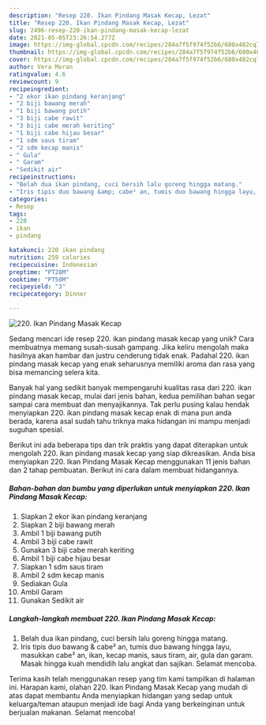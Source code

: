 ```yaml
---
description: "Resep 220. Ikan Pindang Masak Kecap, Lezat"
title: "Resep 220. Ikan Pindang Masak Kecap, Lezat"
slug: 2496-resep-220-ikan-pindang-masak-kecap-lezat
date: 2021-05-05T23:26:54.277Z
image: https://img-global.cpcdn.com/recipes/284a7f5f974f52b6/680x482cq70/220-ikan-pindang-masak-kecap-foto-resep-utama.jpg
thumbnail: https://img-global.cpcdn.com/recipes/284a7f5f974f52b6/680x482cq70/220-ikan-pindang-masak-kecap-foto-resep-utama.jpg
cover: https://img-global.cpcdn.com/recipes/284a7f5f974f52b6/680x482cq70/220-ikan-pindang-masak-kecap-foto-resep-utama.jpg
author: Vera Moran
ratingvalue: 4.6
reviewcount: 9
recipeingredient:
- "2 ekor ikan pindang keranjang"
- "2 biji bawang merah"
- "1 biji bawang putih"
- "3 biji cabe rawit"
- "3 biji cabe merah keriting"
- "1 biji cabe hijau besar"
- "1 sdm saus tiram"
- "2 sdm kecap manis"
- " Gula"
- " Garam"
- "Sedikit air"
recipeinstructions:
- "Belah dua ikan pindang, cuci bersih lalu goreng hingga matang."
- "Iris tipis duo bawang &amp; cabe² an, tumis duo bawang hingga layu, masukkan cabe² an, ikan, kecap manis, saus tiram, air, gula dan garam. Masak hingga kuah mendidih lalu angkat dan sajikan. Selamat mencoba."
categories:
- Resep
tags:
- 220
- ikan
- pindang

katakunci: 220 ikan pindang 
nutrition: 259 calories
recipecuisine: Indonesian
preptime: "PT28M"
cooktime: "PT50M"
recipeyield: "3"
recipecategory: Dinner

---
```



![220. Ikan Pindang Masak Kecap](https://img-global.cpcdn.com/recipes/284a7f5f974f52b6/680x482cq70/220-ikan-pindang-masak-kecap-foto-resep-utama.jpg)

Sedang mencari ide resep 220. ikan pindang masak kecap yang unik? Cara membuatnya memang susah-susah gampang. Jika keliru mengolah maka hasilnya akan hambar dan justru cenderung tidak enak. Padahal 220. ikan pindang masak kecap yang enak seharusnya memiliki aroma dan rasa yang bisa memancing selera kita.



Banyak hal yang sedikit banyak mempengaruhi kualitas rasa dari 220. ikan pindang masak kecap, mulai dari jenis bahan, kedua pemilihan bahan segar sampai cara membuat dan menyajikannya. Tak perlu pusing kalau hendak menyiapkan 220. ikan pindang masak kecap enak di mana pun anda berada, karena asal sudah tahu triknya maka hidangan ini mampu menjadi suguhan spesial.


Berikut ini ada beberapa tips dan trik praktis yang dapat diterapkan untuk mengolah 220. ikan pindang masak kecap yang siap dikreasikan. Anda bisa menyiapkan 220. Ikan Pindang Masak Kecap menggunakan 11 jenis bahan dan 2 tahap pembuatan. Berikut ini cara dalam membuat hidangannya.

<!--inarticleads1-->

##### Bahan-bahan dan bumbu yang diperlukan untuk menyiapkan 220. Ikan Pindang Masak Kecap:

1. Siapkan 2 ekor ikan pindang keranjang
1. Siapkan 2 biji bawang merah
1. Ambil 1 biji bawang putih
1. Ambil 3 biji cabe rawit
1. Gunakan 3 biji cabe merah keriting
1. Ambil 1 biji cabe hijau besar
1. Siapkan 1 sdm saus tiram
1. Ambil 2 sdm kecap manis
1. Sediakan  Gula
1. Ambil  Garam
1. Gunakan Sedikit air




<!--inarticleads2-->

##### Langkah-langkah membuat 220. Ikan Pindang Masak Kecap:

1. Belah dua ikan pindang, cuci bersih lalu goreng hingga matang.
1. Iris tipis duo bawang &amp; cabe² an, tumis duo bawang hingga layu, masukkan cabe² an, ikan, kecap manis, saus tiram, air, gula dan garam. Masak hingga kuah mendidih lalu angkat dan sajikan. Selamat mencoba.




Terima kasih telah menggunakan resep yang tim kami tampilkan di halaman ini. Harapan kami, olahan 220. Ikan Pindang Masak Kecap yang mudah di atas dapat membantu Anda menyiapkan hidangan yang sedap untuk keluarga/teman ataupun menjadi ide bagi Anda yang berkeinginan untuk berjualan makanan. Selamat mencoba!
